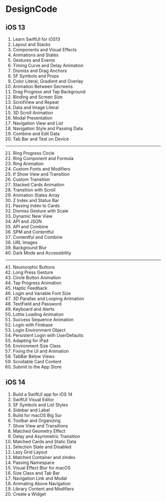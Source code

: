 # DesignCode

## iOS 13
1. Learn SwiftUI for iOS13
2. Layout and Stacks
3. Components and Visual Effects
4. Animations and States
5. Gestures and Events
6. Timing Curve and Delay Animation
7. Dismiss and Drag Anchors
8. SF Symbols and Props
9. Color Literal, Gradient and Overlay
10. Animation Between Secreens
11. Drag Progress and Tap Background
12. Binding and Screen Size
13. ScrollView and Repeat
14. Data and Image Literal
15. 3D Scroll Animation
16. Modal Presentation
17. Navigation View and List
18. Navigation Style and Passing Data
19. Combine and Edit Data
20. Tab Bar and Test on Device
----
21. Ring Progress Circle
22. Ring Component and Formula
23. Ring Animation
24. Custom Fonts and Modifiers
25. If Show View and Transition
26. Custom Transition
27. Stacked Cards Animation
28. Transition with Scroll
29. Animation States Array
30. Z Index and Status Bar
31. Passing Index to Cards
32. Dismiss Gesture with Scale
33. Dynamic New View
34. API and JSON
35. API and Combine
36. SPM and Contentful
37. Contentful and Combine
38. URL Images
39. Background Blur
40. Dark Mode and Accessibility
---
41. Neumorphic Buttons
42. Long Press Gesture
43. Circle Button Animation
44. Tap Progress Animation
45. Haptic Feedback
46. Login and Variable Font Size
47. 3D Parallax and Looping Animation
48. TextField and Password
49. Keyboard and Alerts
50. Lottie Loading Animation
51. Success Sequence Animation
52. Login with Firebase
53. Login Environment Object
54. Persistent Login with UserDefaults
55. Adapting for iPad
56. Environment Size Class
57. Fixing the UI and Animation
58. TabBar Below Views
59. Scrollable Card Content
60. Submit to the App Store


## iOS 14
1. Build a SwiftUI app for iOS 14
2. SwiftUI Visual Editor
3. SF Symbols and List Styles
4. Sidebar and Label
5. Build for macOS Big Sur
6. Toolbar and Organizing
7. Show View and Transitions
8. Matched Geometry Effect
9. Delay and Asymmetric Transition
10. Matched Cards and Static Data
11. Selection State and Disabled
12. Lazy Grid Layout
13. Matched Container and zIndex
14. Passing Namespace
15. Visual Effect Blur for macOS
16. Size Class and Tab Bar
17. Navigation Link and Modal
18. Animating Above Navigation
19. Library Content and Modifiers
20. Create a Widget
